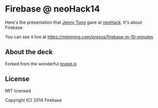 # Firebase @ neoHack14

Here's the presentation that [Jenny Tong](https://mimming.com) gave at [neoHack](https://www.eventbrite.com/e/neohack14-tickets-12557544955). It's about Firebase.

You can see it live at https://mimming.com/presos/firebase-in-10-minutes

## About the deck

Forked from the wonderful [reveal.js](https://github.com/hakimel/reveal.js)

## License

MIT licensed

Copyright (C) 2014 Firebase
